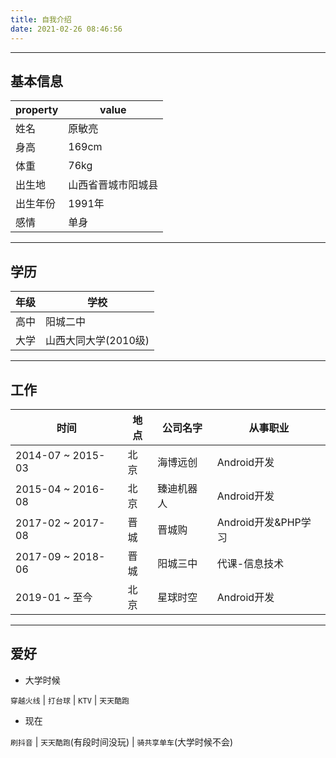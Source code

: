 ```yaml
---
title: 自我介绍
date: 2021-02-26 08:46:56
---
```


---
## 基本信息

| property | value |
| --- | --- |
| 姓名 | 原敏亮 |
| 身高 | 169cm |
| 体重 | 76kg |
| 出生地 | 山西省晋城市阳城县 |
| 出生年份 | 1991年 |
| 感情 | 单身 |

---
## 学历

| 年级 | 学校 |
| --- | --- |
| 高中 | 阳城二中 |
| 大学 | 山西大同大学(2010级) |

---
## 工作

| 时间 | 地点 | 公司名字 | 从事职业 |
| --- | --- | --- | --- |
| 2014-07 ~ 2015-03 | 北京 | 海博远创 | Android开发 |
| 2015-04 ~ 2016-08 | 北京 | 臻迪机器人 | Android开发 |
| 2017-02 ~ 2017-08 | 晋城 | 晋城购 | Android开发&PHP学习 |
| 2017-09 ~ 2018-06 | 晋城 | 阳城三中 | 代课-信息技术 |
| 2019-01 ~ 至今 | 北京 | 星球时空 | Android开发 |

---
## 爱好

- 大学时候 

`穿越火线` | `打台球` | `KTV` | `天天酷跑`

- 现在 

`刷抖音` | `天天酷跑`(有段时间没玩) | `骑共享单车`(大学时候不会)